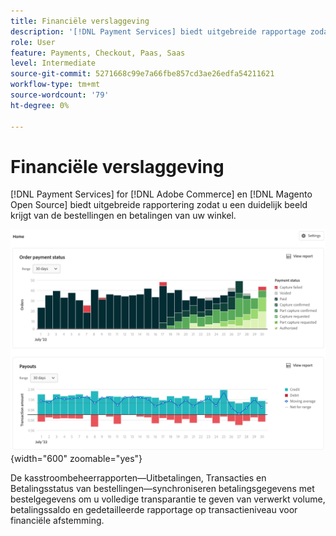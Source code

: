 ```yaml
---
title: Financiële verslaggeving
description: '[!DNL Payment Services] biedt uitgebreide rapportage zodat u een duidelijk beeld krijgt van de bestellingen en betalingen van uw winkel.'
role: User
feature: Payments, Checkout, Paas, Saas
level: Intermediate
source-git-commit: 5271668c99e7a66fbe857cd3ae26edfa54211621
workflow-type: tm+mt
source-wordcount: '79'
ht-degree: 0%

---
```


# Financiële verslaggeving

[!DNL Payment Services] for [!DNL Adobe Commerce] en [!DNL Magento Open Source] biedt uitgebreide rapportering zodat u een duidelijk beeld krijgt van de bestellingen en betalingen van uw winkel.

![ de mening van de Financiële rapporten ](assets/reports-view.png){width="600" zoomable="yes"}

De kasstroombeheerrapporten—Uitbetalingen, Transacties en Betalingsstatus van bestellingen—synchroniseren betalingsgegevens met bestelgegevens om u volledige transparantie te geven van verwerkt volume, betalingssaldo en gedetailleerde rapportage op transactieniveau voor financiële afstemming.
